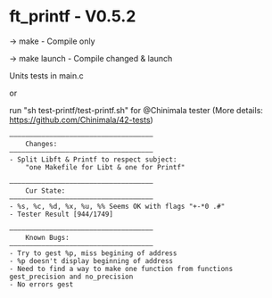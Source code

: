 # ft_printf - V0.5.2

-> make - Compile only

-> make launch - Compile changed & launch

Units tests in main.c 

or 

run "sh test-printf/test-printf.sh" for @Chinimala tester
(More details: https://github.com/Chinimala/42-tests)


    ————————————————————————————————————
    	Changes:
    ————————————————————————————————————
    - Split Libft & Printf to respect subject:
		"one Makefile for Libt & one for Printf"

    ————————————————————————————————————
		Cur State:
	————————————————————————————————————
    - %s, %c, %d, %x, %u, %% Seems OK with flags "+-*0 .#"
	- Tester Result [944/1749]

	————————————————————————————————————
    	Known Bugs:
	————————————————————————————————————
    - Try to gest %p, miss begining of address
    - %p doesn't display beginning of address
    - Need to find a way to make one function from functions gest_precision and no_precision
    - No errors gest
